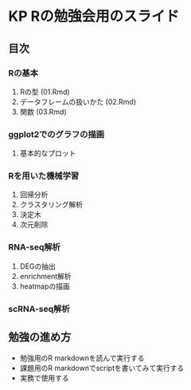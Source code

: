 # KP Rの勉強会用のスライド

## 目次
### Rの基本
1. Rの型 (01.Rmd)
2. データフレームの扱いかた (02.Rmd)
3. 関数 (03.Rmd)

### ggplot2でのグラフの描画
1. 基本的なプロット

### Rを用いた機械学習
1. 回帰分析
2. クラスタリング解析
3. 決定木
4. 次元削除

### RNA-seq解析
1. DEGの抽出
2. enrichment解析
3. heatmapの描画

### scRNA-seq解析


## 勉強の進め方
- 勉強用のR markdownを読んで実行する
- 課題用のR markdownでscriptを書いてみて実行する
- 実務で使用する
